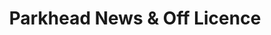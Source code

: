 ---
title: "Parkhead News & Off Licence"
url: /blaydon-on-tyne/parkhead-news-and-off-licence/
shop: convenience
---